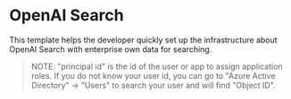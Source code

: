 # OpenAI Search
This template helps the developer quickly set up the infrastructure about OpenAI Search with enterprise own data for searching.

>NOTE: "principal id" is the id of the user or app to assign application roles. If you do not know your user id, you can go to "Azure Active Directory" -> "Users" to search your user and will find "Object ID".
